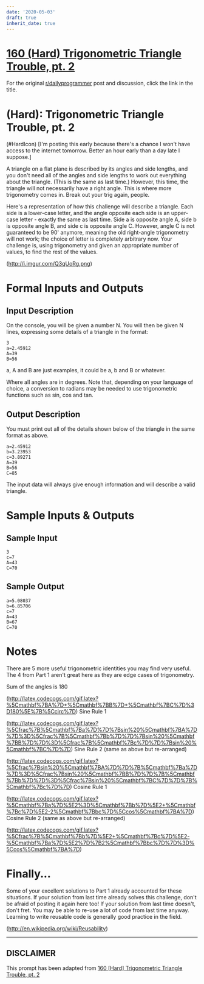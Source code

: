 ```yaml
---
date: '2020-05-03'
draft: true
inherit_date: true
---
```


# [160 (Hard) Trigonometric Triangle Trouble, pt. 2](https://www.reddit.com/r/dailyprogrammer/comments/24hr25/522014_challenge_160_hard_trigonometric_triangle/)

For the original [r/dailyprogrammer](https://www.reddit.com/r/dailyprogrammer/) post and discussion, click the link in the title.

#  (Hard): Trigonometric Triangle Trouble, pt. 2
(#HardIcon)
[I'm posting this early because there's a chance I won't have access to the internet tomorrow. Better an hour early than a day late I suppose.]

A triangle on a flat plane is described by its angles and side lengths, and you don't need all of the angles and side lengths to work out everything about the triangle. (This is the same as last time.) However, this time, the triangle will not necessarily have a right angle. This is where more trigonometry comes in. Break out your trig again, people.

Here's a representation of how this challenge will describe a triangle. Each side is a lower-case letter, and the angle opposite each side is an upper-case letter - exactly the same as last time. Side a is opposite angle A, side b is opposite angle B, and side c is opposite angle C. However, angle C is not guaranteed to be 90' anymore, meaning the old right-angle trigonometry will not work; the choice of letter is completely arbitrary now. Your challenge is, using trigonometry and given an appropriate number of values, to find the rest of the values.

(http://i.imgur.com/Q3qUoRg.png)
# Formal Inputs and Outputs
## Input Description
On the console, you will be given a number N. You will then be given N lines, expressing some details of a triangle in the format:


```
3
a=2.45912
A=39
B=56
```
a, A and B are just examples, it could be a, b and B or whatever.

Where all angles are in degrees. Note that, depending on your language of choice, a conversion to radians may be needed to use trigonometric functions such as sin, cos and tan.

## Output Description
You must print out all of the details shown below of the triangle in the same format as above.


```
a=2.45912
b=3.23953
c=3.89271
A=39
B=56
C=85
```
The input data will always give enough information and will describe a valid triangle.

# Sample Inputs & Outputs
## Sample Input

```
3
c=7
A=43
C=70
```
## Sample Output

```
a=5.08037
b=6.85706
c=7
A=43
B=67
C=70
```
# Notes
There are 5 more useful trigonometric identities you may find very useful. The 4 from Part 1 aren't great here as they are edge cases of trigonometry.

Sum of the angles is 180

(http://latex.codecogs.com/gif.latex?%5Cmathbf%7BA%7D+%5Cmathbf%7BB%7D+%5Cmathbf%7BC%7D%3D180%5E%7B%5Ccirc%7D)
Sine Rule 1

(http://latex.codecogs.com/gif.latex?%5Cfrac%7B%5Cmathbf%7Ba%7D%7D%7Bsin%20%5Cmathbf%7BA%7D%7D%3D%5Cfrac%7B%5Cmathbf%7Bb%7D%7D%7Bsin%20%5Cmathbf%7BB%7D%7D%3D%5Cfrac%7B%5Cmathbf%7Bc%7D%7D%7Bsin%20%5Cmathbf%7BC%7D%7D)
Sine Rule 2 (same as above but re-arranged)

(http://latex.codecogs.com/gif.latex?%5Cfrac%7Bsin%20%5Cmathbf%7BA%7D%7D%7B%5Cmathbf%7Ba%7D%7D%3D%5Cfrac%7Bsin%20%5Cmathbf%7BB%7D%7D%7B%5Cmathbf%7Bb%7D%7D%3D%5Cfrac%7Bsin%20%5Cmathbf%7BC%7D%7D%7B%5Cmathbf%7Bc%7D%7D)
Cosine Rule 1

(http://latex.codecogs.com/gif.latex?%5Cmathbf%7Ba%7D%5E2%3D%5Cmathbf%7Bb%7D%5E2+%5Cmathbf%7Bc%7D%5E2-2%5Cmathbf%7Bbc%7D%5Ccos%5Cmathbf%7BA%7D)
Cosine Rule 2 (same as above but re-arranged)

(http://latex.codecogs.com/gif.latex?%5Cfrac%7B%5Cmathbf%7Bb%7D%5E2+%5Cmathbf%7Bc%7D%5E2-%5Cmathbf%7Ba%7D%5E2%7D%7B2%5Cmathbf%7Bbc%7D%7D%3D%5Ccos%5Cmathbf%7BA%7D)
# Finally...
Some of your excellent solutions to Part 1 already accounted for these situations. If your solution from last time already solves this challenge, don't be afraid of posting it again here too! If your solution from last time doesn't, don't fret. You may be able to re-use a lot of code from last time anyway. Learning to write reusable code is generally good practice in the field. 

(http://en.wikipedia.org/wiki/Reusability)

----
## **DISCLAIMER**
This prompt has been adapted from [160 [Hard] Trigonometric Triangle Trouble, pt. 2](https://www.reddit.com/r/dailyprogrammer/comments/24hr25/522014_challenge_160_hard_trigonometric_triangle/
)
